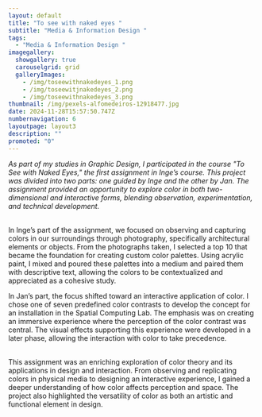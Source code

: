 ```yaml
---
layout: default
title: "To see with naked eyes "
subtitle: "Media & Information Design "
tags:
  - "Media & Information Design "
imagegallery:
  showgallery: true
  carouselgrid: grid
  galleryImages:
    - /img/toseewithnakedeyes_1.png
    - /img/toseewitjnakedeyes_2.png
    - /img/toseewithnakedeyes_3.png
thumbnail: /img/pexels-alfomedeiros-12918477.jpg
date: 2024-11-28T15:57:50.747Z
numbernavigation: 6
layoutpage: layout3
description: ""
promoted: "0"
---
```

*As part of my studies in Graphic Design, I participated in the course "To See with Naked Eyes," the first assignment in Inge’s course. This project was divided into two parts: one guided by Inge and the other by Jan. The assignment provided an opportunity to explore color in both two-dimensional and interactive forms, blending observation, experimentation, and technical development.*

\
In Inge’s part of the assignment, we focused on observing and capturing colors in our surroundings through photography, specifically architectural elements or objects. From the photographs taken, I selected a top 10 that became the foundation for creating custom color palettes. Using acrylic paint, I mixed and poured these palettes into a medium and paired them with descriptive text, allowing the colors to be contextualized and appreciated as a cohesive study.

In Jan’s part, the focus shifted toward an interactive application of color. I chose one of seven predefined color contrasts to develop the concept for an installation in the Spatial Computing Lab. The emphasis was on creating an immersive experience where the perception of the color contrast was central. The visual effects supporting this experience were developed in a later phase, allowing the interaction with color to take precedence.

\
This assignment was an enriching exploration of color theory and its applications in design and interaction. From observing and replicating colors in physical media to designing an interactive experience, I gained a deeper understanding of how color affects perception and space. The project also highlighted the versatility of color as both an artistic and functional element in design.
